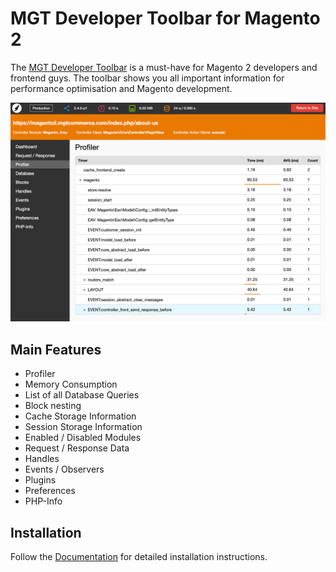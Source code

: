 MGT Developer Toolbar for Magento 2
============================

The [MGT Developer Toolbar](https://www.mgt-commerce.com/docs/mgt-developer-toolbar/magento2/introduction) is a 
must-have for Magento 2 developers and frontend guys.
The toolbar shows you all important information for performance optimisation and Magento development.

![Profiler](doc/static_files/profiler_screenshot.png "Profiler")

## Main Features

* Profiler
* Memory Consumption
* List of all Database Queries
* Block nesting
* Cache Storage Information
* Session Storage Information
* Enabled / Disabled Modules
* Request / Response Data
* Handles
* Events / Observers
* Plugins
* Preferences
* PHP-Info

## Installation

Follow the [Documentation](https://www.mgt-commerce.com/docs/mgt-developer-toolbar/magento2/installation) for detailed installation instructions.